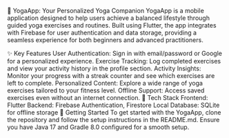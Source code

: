 
🌿 YogaApp: Your Personalized Yoga Companion
YogaApp is a mobile application designed to help users achieve a balanced lifestyle through guided yoga exercises and routines. Built using Flutter, the app integrates with Firebase for user authentication and data storage, providing a seamless experience for both beginners and advanced practitioners.

✨ Key Features
User Authentication: Sign in with email/password or Google for a personalized experience.
Exercise Tracking: Log completed exercises and view your activity history in the profile section.
Activity Insights: Monitor your progress with a streak counter and see which exercises are left to complete.
Personalized Content: Explore a wide range of yoga exercises tailored to your fitness level.
Offline Support: Access saved exercises even without an internet connection.
🔧 Tech Stack
Frontend: Flutter
Backend: Firebase Authentication, Firestore
Local Database: SQLite for offline storage
🚀 Getting Started
To get started with the YogaApp, clone the repository and follow the setup instructions in the README.md. Ensure you have Java 17 and Gradle 8.0 configured for a smooth setup.
 
